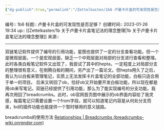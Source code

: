 ```yaml
---
{"dg-publish":true,"permalink":"/Zettelkasten/1b6 卢曼卡片盒的可发现性是否足够？/","dgPassFrontmatter":true}
---
```


编号:: 1b6
标题:: 卢曼卡片盒的可发现性是否足够？
创建时间:: 2023-01-26 19:34
up:: [[Zettelkasten/1b 关于卢曼卡片盒笔记法的理念整理\|1b 关于卢曼卡片盒笔记法的理念整理]]
来源:: 

---

双链笔记软件提供了编号的引用功能，星图也提供了一定的分支查看功能。但一个是微观层面，一个是宏观层面，缺乏一个中观层面对局部的分支进行查看和整理。此时各类白板笔记软件又出现了，我尝试了其中的hepta，一定程度上对局部分支的整理很有意义，在倒腾白板的期间，另产出了一篇论文。但hepta用久了之后，我认为以白板来管理笔记，实质上无法发挥卡片盒笔记的全部功能，白板只适合用于单一的项目。
后来又转回了ob，恰好ob又开始要开发白板功能，所以现在都是用ob来写笔记。双链已经提供了引用功能，那么为了能实现编号的分支功能，我再次用回了breadcrumbs。此时，ob官网首页图中展示的ob界面内容给了我灵感，每篇笔记只需要设置一个from字段，就可以知道笔记内容是从何处分支而来，bd的插件功能也能提供一个暂时够用的意义链路。

breadcrumbs的使用方法
[Relationships | Breadcrumbs (breadcrumbs-wiki.onrender.com)](https://breadcrumbs-wiki.onrender.com/docs/Getting%20Started/Relationships)

